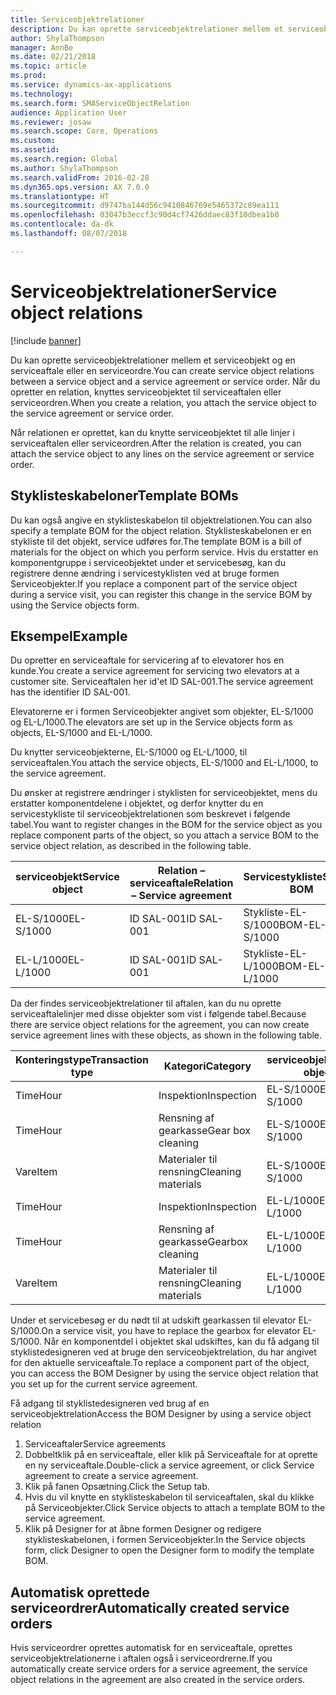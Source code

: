```yaml
---
title: Serviceobjektrelationer
description: Du kan oprette serviceobjektrelationer mellem et serviceobjekt og en serviceaftale eller en serviceordre.
author: ShylaThompson
manager: AnnBe
ms.date: 02/21/2018
ms.topic: article
ms.prod: 
ms.service: dynamics-ax-applications
ms.technology: 
ms.search.form: SMAServiceObjectRelation
audience: Application User
ms.reviewer: josaw
ms.search.scope: Core, Operations
ms.custom: 
ms.assetid: 
ms.search.region: Global
ms.author: ShylaThompson
ms.search.validFrom: 2016-02-28
ms.dyn365.ops.version: AX 7.0.0
ms.translationtype: HT
ms.sourcegitcommit: d9747ba144d56c9410846769e5465372c89ea111
ms.openlocfilehash: 03047b3eccf3c90d4cf7426ddaec83f10dbea1b0
ms.contentlocale: da-dk
ms.lasthandoff: 08/07/2018

---
```


# <a name="service-object-relations"></a><span data-ttu-id="6f640-103">Serviceobjektrelationer</span><span class="sxs-lookup"><span data-stu-id="6f640-103">Service object relations</span></span> 

[!include [banner](../includes/banner.md)]

<span data-ttu-id="6f640-104">Du kan oprette serviceobjektrelationer mellem et serviceobjekt og en serviceaftale eller en serviceordre.</span><span class="sxs-lookup"><span data-stu-id="6f640-104">You can create service object relations between a service object and a service agreement or service order.</span></span> <span data-ttu-id="6f640-105">Når du opretter en relation, knyttes serviceobjektet til serviceaftalen eller serviceordren.</span><span class="sxs-lookup"><span data-stu-id="6f640-105">When you create a relation, you attach the service object to the service agreement or service order.</span></span>

<span data-ttu-id="6f640-106">Når relationen er oprettet, kan du knytte serviceobjektet til alle linjer i serviceaftalen eller serviceordren.</span><span class="sxs-lookup"><span data-stu-id="6f640-106">After the relation is created, you can attach the service object to any lines on the service agreement or service order.</span></span>

## <a name="template-boms"></a><span data-ttu-id="6f640-107">Styklisteskabeloner</span><span class="sxs-lookup"><span data-stu-id="6f640-107">Template BOMs</span></span>

<span data-ttu-id="6f640-108">Du kan også angive en styklisteskabelon til objektrelationen.</span><span class="sxs-lookup"><span data-stu-id="6f640-108">You can also specify a template BOM for the object relation.</span></span> <span data-ttu-id="6f640-109">Styklisteskabelonen er en stykliste til det objekt, service udføres for.</span><span class="sxs-lookup"><span data-stu-id="6f640-109">The template BOM is a bill of materials for the object on which you perform service.</span></span> <span data-ttu-id="6f640-110">Hvis du erstatter en komponentgruppe i serviceobjektet under et servicebesøg, kan du registrere denne ændring i servicestyklisten ved at bruge formen Serviceobjekter.</span><span class="sxs-lookup"><span data-stu-id="6f640-110">If you replace a component part of the service object during a service visit, you can register this change in the service BOM by using the Service objects form.</span></span>

## <a name="example"></a><span data-ttu-id="6f640-111">Eksempel</span><span class="sxs-lookup"><span data-stu-id="6f640-111">Example</span></span>

<span data-ttu-id="6f640-112">Du opretter en serviceaftale for servicering af to elevatorer hos en kunde.</span><span class="sxs-lookup"><span data-stu-id="6f640-112">You create a service agreement for servicing two elevators at a customer site.</span></span>
<span data-ttu-id="6f640-113">Serviceaftalen her id'et ID SAL-001.</span><span class="sxs-lookup"><span data-stu-id="6f640-113">The service agreement has the identifier ID SAL-001.</span></span>

<span data-ttu-id="6f640-114">Elevatorerne er i formen Serviceobjekter angivet som objekter, EL-S/1000 og EL-L/1000.</span><span class="sxs-lookup"><span data-stu-id="6f640-114">The elevators are set up in the Service objects form as objects, EL-S/1000 and EL-L/1000.</span></span>

<span data-ttu-id="6f640-115">Du knytter serviceobjekterne, EL-S/1000 og EL-L/1000, til serviceaftalen.</span><span class="sxs-lookup"><span data-stu-id="6f640-115">You attach the service objects, EL-S/1000 and EL-L/1000, to the service agreement.</span></span>

<span data-ttu-id="6f640-116">Du ønsker at registrere ændringer i styklisten for serviceobjektet, mens du erstatter komponentdelene i objektet, og derfor knytter du en servicestykliste til serviceobjektrelationen som beskrevet i følgende tabel.</span><span class="sxs-lookup"><span data-stu-id="6f640-116">You want to register changes in the BOM for the service object as you replace component parts of the object, so you attach a service BOM to the service object relation, as described in the following table.</span></span>

| <span data-ttu-id="6f640-117">serviceobjekt</span><span class="sxs-lookup"><span data-stu-id="6f640-117">Service object</span></span> | <span data-ttu-id="6f640-118">Relation – serviceaftale</span><span class="sxs-lookup"><span data-stu-id="6f640-118">Relation – Service agreement</span></span> | <span data-ttu-id="6f640-119">Servicestykliste</span><span class="sxs-lookup"><span data-stu-id="6f640-119">Service BOM</span></span>   |
|----------------|------------------------------|---------------|
| <span data-ttu-id="6f640-120">EL-S/1000</span><span class="sxs-lookup"><span data-stu-id="6f640-120">EL-S/1000</span></span>      | <span data-ttu-id="6f640-121">ID SAL-001</span><span class="sxs-lookup"><span data-stu-id="6f640-121">ID SAL-001</span></span>                   | <span data-ttu-id="6f640-122">Stykliste-EL-S/1000</span><span class="sxs-lookup"><span data-stu-id="6f640-122">BOM-EL-S/1000</span></span> |
| <span data-ttu-id="6f640-123">EL-L/1000</span><span class="sxs-lookup"><span data-stu-id="6f640-123">EL-L/1000</span></span>      | <span data-ttu-id="6f640-124">ID SAL-001</span><span class="sxs-lookup"><span data-stu-id="6f640-124">ID SAL-001</span></span>                   | <span data-ttu-id="6f640-125">Stykliste-EL-L/1000</span><span class="sxs-lookup"><span data-stu-id="6f640-125">BOM-EL-L/1000</span></span> |

<span data-ttu-id="6f640-126">Da der findes serviceobjektrelationer til aftalen, kan du nu oprette serviceaftalelinjer med disse objekter som vist i følgende tabel.</span><span class="sxs-lookup"><span data-stu-id="6f640-126">Because there are service object relations for the agreement, you can now create service agreement lines with these objects, as shown in the following table.</span></span>

| <span data-ttu-id="6f640-127">Konteringstype</span><span class="sxs-lookup"><span data-stu-id="6f640-127">Transaction type</span></span> | <span data-ttu-id="6f640-128">Kategori</span><span class="sxs-lookup"><span data-stu-id="6f640-128">Category</span></span>           | <span data-ttu-id="6f640-129">serviceobjekt</span><span class="sxs-lookup"><span data-stu-id="6f640-129">Service object</span></span> |
|------------------|--------------------|----------------|
| <span data-ttu-id="6f640-130">Time</span><span class="sxs-lookup"><span data-stu-id="6f640-130">Hour</span></span>             | <span data-ttu-id="6f640-131">Inspektion</span><span class="sxs-lookup"><span data-stu-id="6f640-131">Inspection</span></span>         | <span data-ttu-id="6f640-132">EL-S/1000</span><span class="sxs-lookup"><span data-stu-id="6f640-132">EL-S/1000</span></span>      |
| <span data-ttu-id="6f640-133">Time</span><span class="sxs-lookup"><span data-stu-id="6f640-133">Hour</span></span>             | <span data-ttu-id="6f640-134">Rensning af gearkasse</span><span class="sxs-lookup"><span data-stu-id="6f640-134">Gear box cleaning</span></span>  | <span data-ttu-id="6f640-135">EL-S/1000</span><span class="sxs-lookup"><span data-stu-id="6f640-135">EL-S/1000</span></span>      |
| <span data-ttu-id="6f640-136">Vare</span><span class="sxs-lookup"><span data-stu-id="6f640-136">Item</span></span>             | <span data-ttu-id="6f640-137">Materialer til rensning</span><span class="sxs-lookup"><span data-stu-id="6f640-137">Cleaning materials</span></span> | <span data-ttu-id="6f640-138">EL-S/1000</span><span class="sxs-lookup"><span data-stu-id="6f640-138">EL-S/1000</span></span>      |
| <span data-ttu-id="6f640-139">Time</span><span class="sxs-lookup"><span data-stu-id="6f640-139">Hour</span></span>             | <span data-ttu-id="6f640-140">Inspektion</span><span class="sxs-lookup"><span data-stu-id="6f640-140">Inspection</span></span>         | <span data-ttu-id="6f640-141">EL-L/1000</span><span class="sxs-lookup"><span data-stu-id="6f640-141">EL-L/1000</span></span>      |
| <span data-ttu-id="6f640-142">Time</span><span class="sxs-lookup"><span data-stu-id="6f640-142">Hour</span></span>             | <span data-ttu-id="6f640-143">Rensning af gearkasse</span><span class="sxs-lookup"><span data-stu-id="6f640-143">Gearbox cleaning</span></span>   | <span data-ttu-id="6f640-144">EL-L/1000</span><span class="sxs-lookup"><span data-stu-id="6f640-144">EL-L/1000</span></span>      |
| <span data-ttu-id="6f640-145">Vare</span><span class="sxs-lookup"><span data-stu-id="6f640-145">Item</span></span>             | <span data-ttu-id="6f640-146">Materialer til rensning</span><span class="sxs-lookup"><span data-stu-id="6f640-146">Cleaning materials</span></span> | <span data-ttu-id="6f640-147">EL-L/1000</span><span class="sxs-lookup"><span data-stu-id="6f640-147">EL-L/1000</span></span>      |

<span data-ttu-id="6f640-148">Under et servicebesøg er du nødt til at udskift gearkassen til elevator EL-S/1000.</span><span class="sxs-lookup"><span data-stu-id="6f640-148">On a service visit, you have to replace the gearbox for elevator EL-S/1000.</span></span> <span data-ttu-id="6f640-149">Når en komponentdel i objektet skal udskiftes, kan du få adgang til styklistedesigneren ved at bruge den serviceobjektrelation, du har angivet for den aktuelle serviceaftale.</span><span class="sxs-lookup"><span data-stu-id="6f640-149">To replace a component part of the object, you can access the BOM Designer by using the service object relation that you set up for the current service agreement.</span></span>

<span data-ttu-id="6f640-150">Få adgang til styklistedesigneren ved brug af en serviceobjektrelation</span><span class="sxs-lookup"><span data-stu-id="6f640-150">Access the BOM Designer by using a service object relation</span></span>

1. <span data-ttu-id="6f640-151">Serviceaftaler</span><span class="sxs-lookup"><span data-stu-id="6f640-151">Service agreements</span></span>
2. <span data-ttu-id="6f640-152">Dobbeltklik på en serviceaftale, eller klik på Serviceaftale for at oprette en ny serviceaftale.</span><span class="sxs-lookup"><span data-stu-id="6f640-152">Double-click a service agreement, or click Service agreement to create a service agreement.</span></span>
3. <span data-ttu-id="6f640-153">Klik på fanen Opsætning.</span><span class="sxs-lookup"><span data-stu-id="6f640-153">Click the Setup tab.</span></span>
4. <span data-ttu-id="6f640-154">Hvis du vil knytte en styklisteskabelon til serviceaftalen, skal du klikke på Serviceobjekter.</span><span class="sxs-lookup"><span data-stu-id="6f640-154">Click Service objects to attach a template BOM to the service agreement.</span></span>
5. <span data-ttu-id="6f640-155">Klik på Designer for at åbne formen Designer og redigere styklisteskabelonen, i formen Serviceobjekter.</span><span class="sxs-lookup"><span data-stu-id="6f640-155">In the Service objects form, click Designer to open the Designer form to modify the template BOM.</span></span>

## <a name="automatically-created-service-orders"></a><span data-ttu-id="6f640-156">Automatisk oprettede serviceordrer</span><span class="sxs-lookup"><span data-stu-id="6f640-156">Automatically created service orders</span></span>

<span data-ttu-id="6f640-157">Hvis serviceordrer oprettes automatisk for en serviceaftale, oprettes serviceobjektrelationerne i aftalen også i serviceordrerne.</span><span class="sxs-lookup"><span data-stu-id="6f640-157">If you automatically create service orders for a service agreement, the service object relations in the agreement are also created in the service orders.</span></span>


